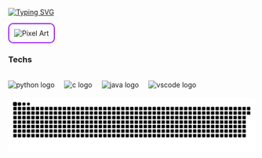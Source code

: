 [![Typing SVG](https://readme-typing-svg.demolab.com?font=Fira+Code&pause=1000&color=9711F9&width=435&lines=Hi%2C+everyone!+I'm+Mischa+Jampen.;Welcome+to+my+Github+profile!+)](https://git.io/typing-svg)

<div align="right" style="border: 2px solid #9711F9; padding: 10px; display: inline-block; border-radius: 10px;">
  <img src="https://66.media.tumblr.com/43ff1ae84968ffd84606207e9995a78e/tumblr_py4mvbGe6h1tgo74ho1_1280.gif" alt="Pixel Art" height="250" width="200">
</div>

### Techs
<div style="display: inline_block"><br>
  <img src="https://cdn.jsdelivr.net/gh/devicons/devicon/icons/python/python-original.svg" height="70" alt="python logo"  />
  <img width="12" />
  <img src="https://cdn.jsdelivr.net/gh/devicons/devicon/icons/c/c-original.svg" height="70" alt="c logo"  />
  <img width="12" />
  <img src="https://cdn.jsdelivr.net/gh/devicons/devicon/icons/java/java-original.svg" height="70" alt="java logo"  />
  <img width="12" />
  <img src="https://cdn.jsdelivr.net/gh/devicons/devicon/icons/vscode/vscode-original.svg" height="70" alt="vscode logo"  />
</div><br>

<picture>
  <source media="(prefers-color-scheme: dark)" srcset="https://raw.githubusercontent.com/JMischa/JMischa/output/github-snake-dark.svg" />
  <source media="(prefers-color-scheme: light)" srcset="https://raw.githubusercontent.com/JMischa/JMischa/output/github-snake.svg" />
  <img alt="github-snake" src="https://raw.githubusercontent.com/JMischa/JMischa/output/github-snake.svg" />
</picture>
